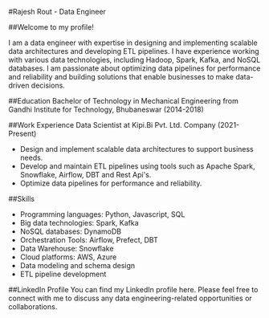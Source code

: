 #Rajesh Rout - Data Engineer

##Welcome to my profile! 

I am a data engineer with expertise in designing and implementing scalable data architectures and developing ETL pipelines. I have experience working with various data technologies, including Hadoop, Spark, Kafka, and NoSQL databases. I am passionate about optimizing data pipelines for performance and reliability and building solutions that enable businesses to make data-driven decisions.

##Education
Bachelor of Technology in Mechanical Engineering from Gandhi Institute for Technology, Bhubaneswar (2014-2018)

##Work Experience
Data Scientist at Kipi.Bi Pvt. Ltd. Company (2021-Present)

- Design and implement scalable data architectures to support business needs.
- Develop and maintain ETL pipelines using tools such as Apache Spark, Snowflake, Airflow, DBT and Rest Api's.
- Optimize data pipelines for performance and reliability.


##Skills
- Programming languages: Python, Javascript, SQL
- Big data technologies: Spark, Kafka
- NoSQL databases: DynamoDB
- Orchestration Tools: Airflow, Prefect, DBT
- Data Warehouse: Snowflake
- Cloud platforms: AWS, Azure
- Data modeling and schema design
- ETL pipeline development

##LinkedIn Profile
You can find my LinkedIn profile here. Please feel free to connect with me to discuss any data engineering-related opportunities or collaborations.
